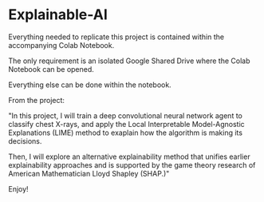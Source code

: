 # Explainable-AI

Everything needed to replicate this project is contained within the accompanying Colab Notebook.

The only requirement is an isolated Google Shared Drive where the Colab Notebook can be opened.

Everything else can be done within the notebook.

From the project:

"In this project, I will train a deep convolutional neural network agent to classify chest X-rays, and apply the Local Interpretable Model-Agnostic Explanations (LIME) method to exaplain how the algorithm is making its decisions.

Then, I will explore an alternative explainability method that unifies earlier explainability approaches and is supported by the game theory research of American Mathematician Lloyd Shapley (SHAP.)"


Enjoy!
